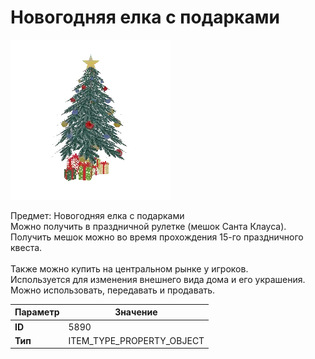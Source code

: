 # Новогодняя елка с подарками

![Item Image](../img/5890.webp?raw=true)

Предмет: Новогодняя елка с подарками<br>Можно получить в праздничной рулетке (мешок Санта Клауса).<br>Получить мешок можно во время прохождения 15-го праздничного квеста.<br><br>Также можно купить на центральном рынке у игроков.<br>Используется для изменения внешнего вида дома и его украшения.<br>Можно использовать, передавать и продавать.


| Параметр | Значение |
|----------|----------|
| **ID** | 5890 |
| **Тип** | ITEM_TYPE_PROPERTY_OBJECT |

